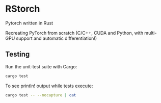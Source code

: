 # RStorch

Pytorch written in Rust 

Recreating PyTorch from scratch (C/C++, CUDA and Python, with multi-GPU support and automatic differentiation!)

## Testing

Run the unit-test suite with Cargo:

```bash
cargo test
```

To see println! output while tests execute:

```bash
cargo test -- --nocapture | cat
```
